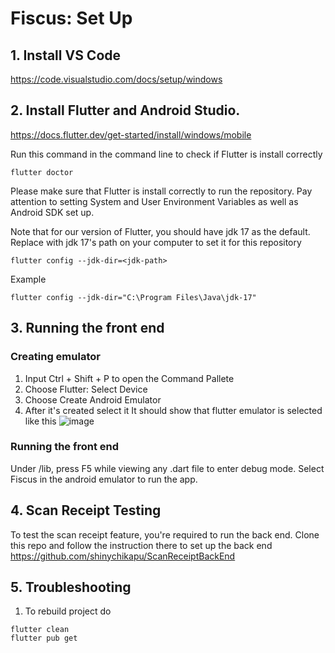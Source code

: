 # Fiscus: Set Up
## 1. Install VS Code
  https://code.visualstudio.com/docs/setup/windows
  
## 2. Install Flutter and Android Studio.
  https://docs.flutter.dev/get-started/install/windows/mobile
  
  Run this command in the command line to check if Flutter is install correctly
  ```
  flutter doctor
  ```

  Please make sure that Flutter is install correctly to run the repository. Pay attention to setting System and User Environment Variables as well as Android SDK set up.
  
  Note that for our version of Flutter, you should have jdk 17 as the default. Replace <jdk-path> with jdk 17's path on your computer to set it for this repository
  ```
  flutter config --jdk-dir=<jdk-path>
  ```
  Example
  ```
  flutter config --jdk-dir="C:\Program Files\Java\jdk-17"
  ```
## 3. Running the front end
### Creating emulator
  1. Input Ctrl + Shift + P to open the Command Pallete
  2. Choose Flutter: Select Device
  3. Choose Create Android Emulator
  4. After it's created select it
It should show that flutter emulator is selected like this
![image](https://github.com/user-attachments/assets/8441f5cc-55c4-4ef0-8f36-f4df73400899)

### Running the front end
Under /lib, press F5 while viewing any .dart file to enter debug mode. Select Fiscus in the android emulator to run the app.

## 4. Scan Receipt Testing
To test the scan receipt feature, you're required to run the back end. Clone this repo and follow the instruction there to set up the back end 
https://github.com/shinychikapu/ScanReceiptBackEnd

## 5. Troubleshooting 
1. To rebuild project do
 ```
 flutter clean
 flutter pub get
 ```

